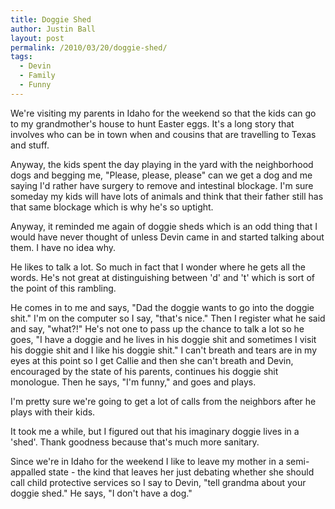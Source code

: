 ```yaml
---
title: Doggie Shed
author: Justin Ball
layout: post
permalink: /2010/03/20/doggie-shed/
tags:
  - Devin
  - Family
  - Funny
---
```

We're visiting my parents in Idaho for the weekend so that the kids can go to my grandmother's house to hunt Easter eggs. It's a long story that involves who can be in town when and cousins that are travelling to Texas and stuff.

Anyway, the kids spent the day playing in the yard with the neighborhood dogs and begging me, "Please, please, please" can we get a dog and me saying I'd rather have surgery to remove and intestinal blockage. I'm sure someday my kids will have lots of animals and think that their father still has that same blockage which is why he's so uptight.

Anyway, it reminded me again of doggie sheds which is an odd thing that I would have never thought of unless Devin came in and started talking about them. I have no idea why.

He likes to talk a lot. So much in fact that I wonder where he gets all the words. He's not great at distinguishing between 'd' and 't' which is sort of the point of this rambling.

He comes in to me and says, "Dad the doggie wants to go into the doggie shit." I'm on the computer so I say, "that's nice." Then I register what he said and say, "what?!" He's not one to pass up the chance to talk a lot so he goes, "I have a doggie and he lives in his doggie shit and sometimes I visit his doggie shit and I like his doggie shit." I can't breath and tears are in my eyes at this point so I get Callie and then she can't breath and Devin, encouraged by the state of his parents, continues his doggie shit monologue. Then he says, "I'm funny," and goes and plays.

I'm pretty sure we're going to get a lot of calls from the neighbors after he plays with their kids.

It took me a while, but I figured out that his imaginary doggie lives in a 'shed'. Thank goodness because that's much more sanitary.

Since we're in Idaho for the weekend I like to leave my mother in a semi-appalled state - the kind that leaves her just debating whether she should call child protective services so I say to Devin, "tell grandma about your doggie shed." He says, "I don't have a dog."